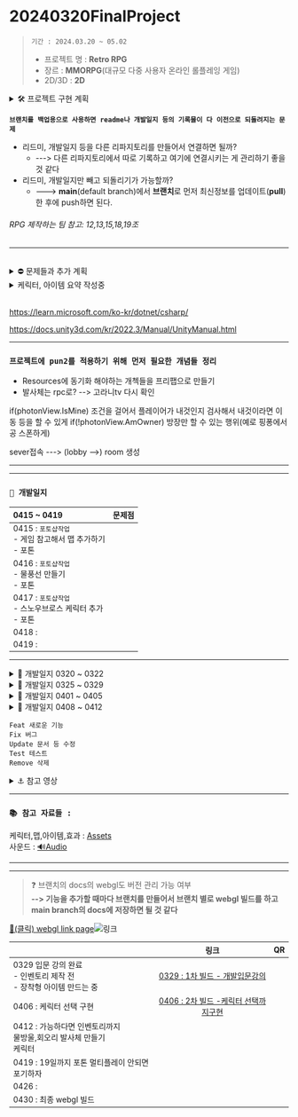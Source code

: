 <!-- 주석 -->
<!-- 주석 
```
[![Hits](https://hits.seeyoufarm.com/api/count/incr/badge.svg?url=https%3A%2F%2Fgithub.com%2Fs8st%2Fhit-counter&count_bg=%2379C83D&title_bg=%23555555&icon=&icon_color=%23E7E7E7&title=hits&edge_flat=false)](https://hits.seeyoufarm.com)
```


-->


# 20240320FinalProject

<!-- 
[![Hits](https://hits.seeyoufarm.com/api/count/incr/badge.svg?url=https%3A%2F%2Fgithub.com%2Fs8st%2Fhit-counter&count_bg=%2300f&title_bg=%23000000&icon=unity.svg&icon_color=%23ff0000&title=이것은왔다갔다_저장만해도숫자가계속올라가는구만_띄어쓰기는_안되는가???&edge_flat=false)](https://hits.seeyoufarm.com)
-->

> `기간 : 2024.03.20 ~ 05.02`
>- 프로젝트 명 : **Retro RPG**
>- 장르 :  **MMORPG**(대규모 다중 사용자 온라인 롤플레잉 게임)
>- 2D/3D : **2D**


<details >
    <summary >🛠 프로젝트 구현 계획  </summary> 

### 필수 구현사항을 먼저 구현하고 시간이 남으면 선택 사항까지 구현 

`게임 개발 입문 강의의 TopDown방식으로 제작하고 아래 요소를 추가 `    


- 필수 구현:
    - [x] 개발 입문 강의를 기초로 TopDown rpg만들기(기초적인 게임 뼈대)
    - [ ] 개발 입문 강의의 케릭터에 새로운 무기와 아이템으로 변경
    - [ ] 개발 입문 강의의 UI와 맵 등을 변형해서 사용해 보자
    - [ ] 개발 입문 강의에서 다룬 다양한 아이템 적용하기  
    - [ ] ❌ 숙련과정에 나온 인벤토리 적용하기(아이템과 상호작용) :  
---> `2주 정도 시도했지만 기본 지식의 부족으로 포기하고 다른 부분을 먼저 구현하기로 결정 `

<br>

- 추가 선택 구현
    - ✅ webgl로 빌드(pc나 안드로이드보다 오류가 많아서 추가 구현사항으로)
    - [ ] 멀티플레이를 위한 포톤추가(포톤 20명까지 무료)
    - [ ] 모바일에서도 호환되게 터치와 조이스틱 키 추가


</details>    

  

**`브랜치를 백업용으로 사용하면 readme나 개발일지 등의 기록물이 다 이전으로 되돌려지는 문제`** 
- 리드미, 개발일지 등을 다른 리파지토리를 만들어서 연결하면 될까?
  - ---> 다른 리파지토리에서 따로 기록하고 여기에 연결시키는 게 관리하기 좋을 것 같다
- 리드미, 개발일지만 빼고 되돌리기가 가능할까?
    - ---> **main**(default branch)에서 **브랜치**로 먼저 최신정보를 업데이트(**pull**)한 후에 push하면 된다.




###### RPG 제작하는 팀 참고: 12,13,15,18,19조  
---  



 

<br>  


<details >
    <summary >  ⛔ 문제들과 추가 계획  </summary> 

![alt text](image.png)  
- ❌ **~인벤토리 구현하기~**
- [ ] deathzone 설정하기 --> 맵 테투리에 설정
- [ ] 발사체 별로 충돌 이펙트 --> 강의의 파티클이나 에셋의 스프라이트
- ✅ 몬스터 이동을 안하는 문제
- [ ] 몬스터 애니메이션 
- 🔺 발사체마다 사운드 
- [ ] 그림자 스프라이트 추가하기
- [ ] 아이템마다 AttackSo를 만들고 스탯 구분하기
- [ ] 물약 아이템 statsModifier에 AttackSo추가하기
- ✅ wave 증가마다 몬스터 발생 --> wave삭제하고 스폰 지점에서 발생으로 변경하기
- [ ] 맵 다양화하기 --> 포톤으로 멀티플레이 구현이 힘들 경우 다양한 맵에서 싱글플레이 할 수 있도록
    - [ ] 버블버블,봄버맨,스노우브로스,텀블팝 맵 참고
- [ ] 케릭터 포토샵으로 만들기 : 버블버블,봄버맨,스노우브로스,텀블팝 참고  
https://kjk-dev.notion.site/Spawn-Monster-6786e1326071408382c6f02ed306f935

</details>  









<details >
    <summary >케릭터, 아이템 요약 작성중   </summary> 

|||
|:------:|:------:|
|[물약아이템](storageFiles/아이템/Item.md)||
|케릭터||
|맵||
|장비||
|발사체||
|배경음악|[BGM_03.webm](https://github.com/s8st/20240320FinalProject/assets/153998744/abcd1068-a734-485c-bbb0-cda85fa117e7)|


[BGM_03.webm](https://github.com/s8st/20240320FinalProject/assets/153998744/abcd1068-a734-485c-bbb0-cda85fa117e7)
</details>  


<br>  



https://learn.microsoft.com/ko-kr/dotnet/csharp/    

https://docs.unity3d.com/kr/2022.3/Manual/UnityManual.html  





---  

### `프로젝트에 pun2를 적용하기 위해 먼저 필요한 개념들 정리`

- Resources에 동기화 해야하는 개첵들을 프리팹으로 만들기
- 발사체는 rpc로? --> 고라니tv 다시 확인

 if(photonView.IsMine) 조건을 걸어서 플레이어가 내것인지 검사해서 내것이라면 이동 등을 할 수 있게
 if(!photonView.AmOwner) 방장만 할 수 있는 행위(예로 핑퐁에서 공 스폰하게)
 
sever접속 ---> (lobby -->) room 생성  



---  

---  




### `📝 개발일지  `

| 0415 ~ 0419   |  문제점    |
|:------------------|------------------:|
|0415 : `포토샵작업` <br>- 게임 참고해서 맵 추가하기<br> - 포톤 ||
|0416 : `포토샵작업`<br>- 물풍선 만들기 <br>- 포톤  ||
|0417 : `포토샵작업`<br>- 스노우브로스 케릭터 추가<br>- 포톤  ||
|0418 : ||
|0419 : ||


--- 

<details >
    <summary > 📝 개발일지 0320 ~ 0322   </summary> 

```mermaid
gantt
    title ⚙ 주간 계획 0320 ~0322 ⚙
    dateFormat  YYYY-MM-DD
    section 21일 목
    움직임 구현         :a1, 2024-03-21, 1d
   맵 구현     : 2024-03-21, 1d
     충돌      :2024-03-21  , 2d
    section 22일 금
    
    공격      : 2024-03-22,1d
    아이템 구상하기      : 2024-03-22,1d
            

```

|0320 ~ 0322|문제점|
|--|--|
|[0320:프로젝트 시작](storageFiles/schedule/0320.md)|[0320:문제](storageFiles/trouble/0320Trb.md)|
|[0321:이동,맵 구현하기](storageFiles/schedule/0321.md)|[0321:이동문제](storageFiles/trouble/0321T.md)|
|[0322:아이템 정리하기](storageFiles/schedule/0322.md)||
</details> 


<details >
    <summary >📝 개발일지 0325 ~ 0329  </summary> 


```mermaid
gantt
    title 🎡 주간 계획 0325 ~ 0329 
    dateFormat  MM-DD

    section  
    ⏳ 개발입문강의 모두 적용하기 :a1, 03-25, 5d
    
    section 25일 ~26일
    오브젝트 풀 구현, 애니메이션 컨트롤          : 03-25, 2d
    
    section 25일 ~ 27일 
    적, 넉백 구현          : 03-25, 2d
    

    
    데미지 피격, 파티클 구현             :03-26  , 3d
    
    section 27일 ~29일     
    사운드 컨트롤, UI, 로직구현     : 03-27,3d
        
    스텟 계산하기, 아이템      : 03-28,2d
    로직 강화하기      : 03-28,2d
            

```


| 0325 ~ 0329    |  문제점    |
|:------------------:|:------------------:|
|[0325 : 오브젝트 풀](storageFiles/schedule/0325.md)           |           |
|[0326 : 애니메이션,적,피격](storageFiles/schedule/0326.md)          | [0326 : 애니메이션 문제](storageFiles/trouble/0326T.md)           |
|[0327 : 사운드,UI,로직,스탯,아이템 ](storageFiles/schedule/0327.md)           |[0327 : 파티클종류,몬스터이동](storageFiles/trouble/0327T.md)           |
|   [0328:게임 개발 숙련 강의 복습하기 ](storageFiles/schedule/0328.md)       |      [0328 : 깃 충돌](storageFiles/trouble/0328T.md)      |
|        0329   |        [0329 :기존 작업과 새 작업 차이](storageFiles/trouble/0329T.md)    |

</details>  

<details >
    <summary > 📝 개발일지 0401 ~ 0405   </summary> 

```mermaid
gantt
    title 🎡 주간 계획 0401 ~ 0405 
    dateFormat  MM-DD

    section  
    ⏳ 인벤토리, 아이템 등 기본 요소 완성하기 :a1, 04-01, 5d
    
    section 1일 ~ 3일
    장착 아이템, 소비 아이템             : 04-01, 3d
    인벤토리 구현                       : 04-01, 3d


    section 2일 ~ 4일 
    인벤토리 수정                       : 04-02, 2d
    4가지 케릭터 구현                   : 04-02, 2d
    
  
    
    section 3일 ~ 5일     
    몬스터 발생구역 만들기                           : 04-03,2d
    맵 추가                             : 04-04,2d
        

```
### `📝 개발일지  `

| 0401 ~ 0405    |  문제점    |
|:------------------|------------------:|
|0401|[0401:아이템문제](storageFiles/trouble/0401T.md)|
|[0402: 케릭터 선택창](storageFiles/schedule/0402.md)|[0402:시네머신confiner](storageFiles/trouble/0402T.md)|
|[0403: InputSystem](storageFiles/schedule/0403.md)|[0403:스크립트-프리팹오류](storageFiles/trouble/0403T.md)|
|[0404: 몬스터 발생구역 수정하기](storageFiles/schedule/0404.md)|[0404:while문 오류](storageFiles/trouble/0404T.md)|
|[0405:케릭터 선택  ](storageFiles/schedule/0405.md)|[0405: 케릭터선택,인벤토리,아이템,상호작용](storageFiles/trouble/0405T.md)|

</details >  


<details >
    <summary > 📝 개발일지 0408 ~ 0412  </summary> 


```mermaid
gantt
    title 🎡 주간 계획 0408 ~ 0412 
    dateFormat  MM-DD

    section  
    ⏳ 인벤토리, 케릭터, 발사체, 맵 :a1, 04-08, 5d
    
    section 8일 
    인벤토리               : crit,04-08, 1d
    포토샵 작업 (케릭터, 맵, 발사체)                  : 04-08, 4d


    section 10일  
    스텟 수정, 애니메이션                       : 04-09, 4d
    

```


### `📝 개발일지  `

|0408 ~ 0412    |      |
|:------------------:|:------------------:|
|[0408:인벤토리](storageFiles/schedule/0408.md)||
|[0409:인벤토리구현](storageFiles/schedule/0409.md)||
|0410 : 선거 휴일| 선거 휴일|
|[0411 : 프로젝트 계획 수정](storageFiles/schedule/0411.md)||
|[0412 : 포톤 공부](storageFiles/schedule/0412.md)||




</details>  




```
Feat 새로운 기능
Fix 버그
Update 문서 등 수정
Test 테스트
Remove 삭제
```


<details >
    <summary > ⚓ 참고 영상  </summary>  

 

<br>

|    |     |   |
|:------------------:|:------------------:|:------------------:|
|[케릭터 선택 방법](https://www.youtube.com/watch?v=pRw_YzkZThc&list=WL&index=1)|[inputsystem 사용법](https://www.youtube.com/watch?v=dsLBzrbo-Vs)|[게코딩 GeCoding](https://www.youtube.com/playlist?list=PLB8IH8T8K71ywWrrY-oKIVd1NBGUmpwh0)|
||||
|[포톤 : 고라니tv](https://www.youtube.com/playlist?list=PL3KKSXoBRRW3YE4UMnRH762vOhSHLdnpK)|[포톤 : 유니티쳐](https://www.youtube.com/playlist?list=PLR7ZBZc9XtFKaHIkPX3p7BETP8XGJLVVs)|[레트로 retr0 :<br>유니티 UNet 멀티플레이어 게임 개발하기](https://www.youtube.com/playlist?list=PLctzObGsrjfxQ6A8KX1heuQaNkL5xMA2D)|
|[레트로 retr0 :<br>유니티 멀티플레이어 네트워크 게임 한방에 만들기](https://www.youtube.com/playlist?list=PLctzObGsrjfwF7kkoraWb235U8Z602gx1)|||
||||
|[깃허브블로그 1부](https://www.youtube.com/playlist?list=PLIMb_GuNnFwfQBZQwD-vCZENL5YLDZekr)|[깃허브블로그 2부](https://www.youtube.com/playlist?list=PLIMb_GuNnFwfMm3alTSOmDK4AnpdG7USY)|[깃허브블로그](https://www.youtube.com/playlist?list=PL7nkwz9MkASx1wxXK51n7KtwQyXgoNL70)|




</details>  


---

### `📚 참고 자료들 : `
케릭터,맵,아이템,효과   :  [Assets](storageFiles/References/ref_character_map_fx.md)  
사운드 :  [🔊Audio](storageFiles/References/ref_sound.md) 

---  

<!-- <details >
    <summary >`📝 개발일지  `  </summary> 


||링크|QR|
|--|:--:|:--:|
|0329 입문 강의 완료 <br> - 인벤토리 제작 전<br> - 장착형 아이템 만드는 중 |[webgl test](https://s8st.github.io/20240320FinalProject/)|![1l5Jj](https://github.com/s8st/20240320FinalProject/assets/153998744/f8bf26e7-5129-4b23-bd27-4916d5c29a13)  |


</details>  
 -->





---  
> ❓ 브랜치의 docs의 webgl도 버전 관리 가능 여부  
> **--> 기능을 추가할 때마다 브랜치를 만들어서 브랜치 별로 webgl 빌드를 하고 main branch의 docs에 저장하면 될 것 같다**


[🎉(클릭) webgl link page](https://s8st.github.io/20240320FinalProject/)![링크](https://github.com/s8st/20240320FinalProject/assets/153998744/00db9248-3142-4cbf-9de4-76e593ef938a)

||링크|QR|
|--|:--:|:--:|
|0329 입문 강의 완료 <br> - 인벤토리 제작 전<br> - 장착형 아이템 만드는 중 |[0329 : 1차 빌드 - 개발입문강의](https://s8st.github.io/20240320FinalProject/1/index.html)  |  |
|0406 : 케릭터 선택 구현|[0406 : 2차 빌드 -케릭터 선택까지구현](https://s8st.github.io/20240320FinalProject/2/index.html)||
|0412 : 가능하다면 인벤토리까지<br> 물방울,회오리 발사체 만들기<br>케릭터  |||
|0419 : 19일까지 포톤 멀티플레이 안되면 포기하자|||
|0426 : |||
|0430 : 최종 webgl 빌드|||






<!-- <details >
    <summary >`📝 개발일지  `  </summary> 


`📝 개발일지  `

|    |  문제점    |
|:------------------:|:------------------:|
|||
|||
|||
|||
|||


</details>  
 -->

